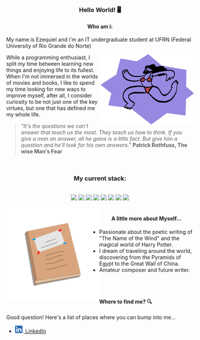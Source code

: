   <h3 align="center">Hello World! 🖥</h3> 

  <h4 align="center"> Who am i: </h4>

  My name is Ezequiel and i'm an IT undergraduate student at UFRN (Federal University of Rio Grande do Norte)

  <img align="right" alt="Ilustração de um doodle usando biquíni" src="./images/doodle.png" width="250">

  While a programming enthusiast, I split my time between learning new things and enjoying life to its fullest. When I'm not immersed in the worlds of movies and books, I like to spend my time looking for new ways to improve myself, after all, I consider curiosity to be not just one of the key virtues, but one that has defined me my whole life.
  
  >*"It's the questions we can't answer that teach us the most. They teach us how to think. If you give a man an answer, all he gains is a little fact. But give him a question and he'll look for his own answers."* **Patrick Rothfuss, The wise Man's Fear**
  <br/>
  <div align="center">
    <h3>My current stack:</h3>
    <br/>
    <img src="https://cdn.jsdelivr.net/gh/devicons/devicon/icons/html5/html5-plain-wordmark.svg" width="100px"/> 
    <img src="https://cdn.jsdelivr.net/gh/devicons/devicon/icons/css3/css3-plain-wordmark.svg" width="100px"/> 
    <img src="https://cdn.jsdelivr.net/gh/devicons/devicon/icons/php/php-plain.svg" width="100px"/> 
    <img src="https://cdn.jsdelivr.net/gh/devicons/devicon/icons/javascript/javascript-plain.svg" width="100px"/>  
    <img src="https://cdn.jsdelivr.net/gh/devicons/devicon/icons/react/react-original-wordmark.svg" width="100px" />
    <img src="https://cdn.jsdelivr.net/gh/devicons/devicon/icons/laravel/laravel-plain-wordmark.svg" width="100px"/> 
    <img src="https://cdn.jsdelivr.net/gh/devicons/devicon/icons/tailwindcss/tailwindcss-original-wordmark.svg" width="100px"/> 
    <img src="https://cdn.jsdelivr.net/gh/devicons/devicon/icons/bootstrap/bootstrap-plain-wordmark.svg" width="100px"/>
  </div>
  <br/>
  <img align="left" alt="Ilustração de um diário" src="./images/Diary.png" width="250">
  <h4 align="center">A little more about Myself... </h4>
  
  <ul>
    <li>
      Passionate about the poetic writing of "The Name of the Wind" and the magical world of Harry Potter.
    </li>
    <li>
      I dream of traveling around the world, discovering from the Pyramids of Egypt to the Great Wall of China. 
    </li>
    <li>
         Amateur composer and future writer.
    </li>
  </ul>
  <br/><br/>
  <h4>Where to find me? 🔍</h4>

Good question! Here's a list of places where you can bump into me...
<br/>
  - <a href="https://www.linkedin.com/in/ezequielmorais/" title="My Linkedin profile"><img alt="Linkedin Logo" height="20" src="./images/linkedin-logo.png"> LinkedIn</a>

